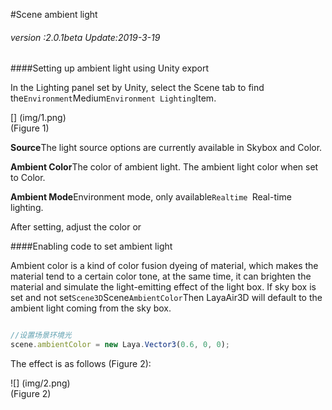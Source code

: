 #Scene ambient light

###### *version :2.0.1beta   Update:2019-3-19*

####Setting up ambient light using Unity export

In the Lighting panel set by Unity, select the Scene tab to find the`Environment`Medium`Environment Lighting`Item.

[] (img/1.png)<br> (Figure 1)

**Source**The light source options are currently available in Skybox and Color.

**Ambient Color**The color of ambient light. The ambient light color when set to Color.

**Ambient Mode**Environment mode, only available`Realtime `Real-time lighting.

After setting, adjust the color or

####Enabling code to set ambient light

Ambient color is a kind of color fusion dyeing of material, which makes the material tend to a certain color tone, at the same time, it can brighten the material and simulate the light-emitting effect of the light box. If sky box is set and not set`Scene3D`Scene`AmbientColor`Then LayaAir3D will default to the ambient light coming from the sky box.


```typescript

//设置场景环境光
scene.ambientColor = new Laya.Vector3(0.6, 0, 0);
```


The effect is as follows (Figure 2):

![] (img/2.png)<br> (Figure 2)


